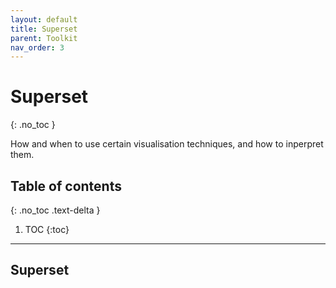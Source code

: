 ```yaml
---
layout: default
title: Superset
parent: Toolkit
nav_order: 3
---
```


# Superset
{: .no_toc }


How and when to use certain visualisation techniques, and how to inperpret them.
## Table of contents
{: .no_toc .text-delta }

1. TOC
{:toc}

---


## Superset

